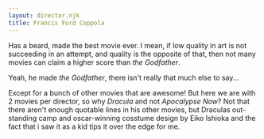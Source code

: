 ```yaml
---
layout: director.njk
title: Francis Ford Coppola
---
```


Has a beard, made the best movie ever. I mean, if low quality in art is not succeeding in an attempt, and quality is the opposite of that, then not many movies can claim a higher score than _the Godfather_.

Yeah, he made _the Godfather_, there isn't really that much else to say...

Except for a bunch of other movies that are awesome! But here we are with 2 movies per director, so why _Dracula_ and not _Apocalypse Now_? Not that there aren't enough quotable lines in his other movies, but Draculas out-standing camp and oscar-winning cosstume design by Eiko Ishioka and the fact that i saw it as a kid tips it over the edge for me.